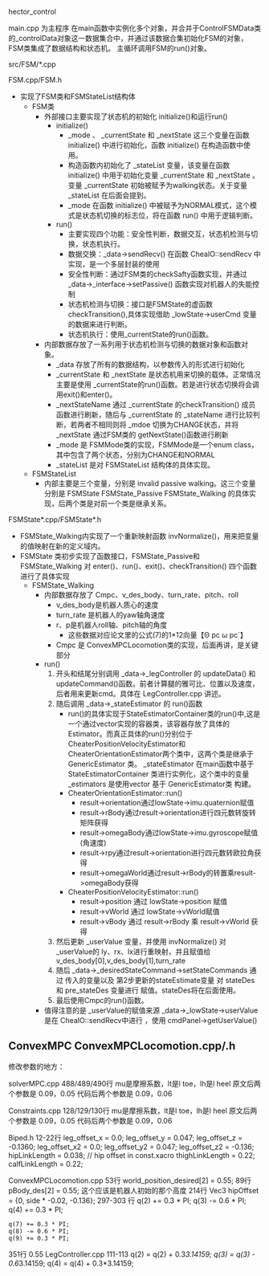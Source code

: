 hector_control

main.cpp 为主程序
在main函数中实例化多个对象，并合并于ControlFSMData类的_controlData对象这一数据集合中，并通过该数据合集初始化FSM的对象，FSM类集成了数据结构和状态机。
主循环调用FSM的run()对象。

src/FSM/*.cpp

FSM.cpp/FSM.h 
- 实现了FSM类和FSMStateList结构体
  - FSM类
    - 外部接口主要实现了状态机的初始化 initialize()和运行run()
      - initialize()
        -  _mode 、 _currentState 和 _nextState 这三个变量在函数 initialize() 中进行初始化，函数 initialize() 在构造函数中使用。
        - 构造函数内初始化了 _stateList 变量，该变量在函数 initialize() 中用于初始化变量 _currentState 和 _nextState 。变量 _currentState 初始被赋予为walking状态。关于变量 _stateList 在后面会提到。
        - _mode 在函数 initialize() 中被赋予为NORMAL模式，这个模式是状态机切换的标志位，将在函数 run() 中用于逻辑判断。
      - run()
        - 主要实现四个功能：安全性判断，数据交互，状态机检测与切换，状态机执行。
        - 数据交换：_data->sendRecv() 在函数 CheaIO::sendRecv 中实现，是一个多层封装的使用
        - 安全性判断：通过FSM类的checkSafty函数实现，并通过 _data->_interface->setPassive() 函数实现对机器人的失能控制
        - 状态机检测与切换：接口是FSMState的虚函数checkTransition(),具体实现借助 _lowState->userCmd 变量的数据来进行判断。
        - 状态机执行：使用_currentState的run()函数。
    - 内部数据存放了一系列用于状态机检测与切换的数据对象和函数对象。
      - _data 存放了所有的数据结构，以参数传入的形式进行初始化
      - _currentState 和 _nextState 是状态机用来切换的载体。正常情况主要是使用 _currentState的run()函数。若是进行状态切换将会调用exit()和enter()。
      - _nextStateName 通过 _currentState 的checkTransition() 成员函数进行刷新，随后与 _currentState 的 _stateName 进行比较判断，若两者不相同则将 _mdoe 切换为CHANGE状态，并将 _nextState 通过FSM类的 getNextState()函数进行刷新
      - _mode 是 FSMMode类的实现，FSMMode是一个enum class，其中包含了两个状态，分别为CHANGE和NORMAL
      - _stateList 是对 FSMStateList 结构体的具体实现。
  - FSMStateList
    - 内部主要是三个变量，分别是 invalid passive walking。这三个变量分别是 FSMState FSMState_Passive FSMState_Walking 的具体实现，后两个类是对前一个类是继承关系。

FSMState*.cpp/FSMState*.h
- FSMState_Walking内实现了一个重新映射函数 invNormalize()，用来把变量的值映射在新的定义域内。
- FSMState 类初步实现了函数接口，FSMState_Passive和 FSMState_Walking 对 enter()、run()、exit()、checkTransition() 四个函数进行了具体实现
  - FSMState_Walking
    - 内部数据存放了 Cmpc、v_des_body、turn_rate、pitch、roll
      - v_des_body是机器人质心的速度
      - turn_rate 是机器人的yaw轴角速度
      - r、p是机器人roll轴、pitch轴的角度
        - 这些数据对应论文里的公式(7)的1*12向量【Θ pc ω pc`】
      - Cmpc 是 ConvexMPCLocomotion类的实现，后面再讲，是关键部分
    - run()
      1. 开头和结尾分别调用 _data->_legController 的 updateData() 和 updateCommand()函数。前者计算腿的雅可比、位置以及速度，后者用来更新cmd。具体在 LegController.cpp 讲述。
      2. 随后调用 _data->_stateEstimator 的 run()函数 
          - run()的具体实现于StateEstimatorContainer类的run()中,这是一个通过vector实现的容器类，该容器存放了具体的Estimator。而真正具体的run()分别位于 CheaterPositionVelocityEstimator和 CheaterOrientationEstimator两个类中，这两个类是继承于 GenericEstimator 类。 _stateEstimator 在main函数中基于 StateEstimatorContainer 类进行实例化，这个类中的变量 _estimators 是使用vector 基于 GenericEstimator类 构建。
          - CheaterOrientationEstimator::run()
            - result->orientation通过lowState->imu.quaternion赋值
            - result->rBody通过result->orientation进行四元数转旋转矩阵获得
            - result->omegaBody通过lowState->imu.gyroscope赋值(角速度)
            - result->rpy通过result->orientation进行四元数转欧拉角获得
            - result->omegaWorld通过result->rBody的转置乘result->omegaBody获得
          - CheaterPositionVelocityEstimator::run()
            - result->position 通过 lowState->position 赋值
            - result->vWorld 通过 lowState->vWorld赋值
            - result->vBody 通过 result->rBody 乘 result->vWorld 获得
      3. 然后更新 _userValue 变量，并使用 invNormalize() 对 _userValue的 ly、rx、lx进行重映射，并且赋值给v_des_body[0],v_des_body[1],turn_rate
      4. 随后 _data->_desiredStateCommand->setStateCommands 通过 传入的变量以及 第2步更新的stateEstimate变量 对 stateDes 和 pre_stateDes 变量进行 赋值。stateDes将在后面使用。
      5. 最后使用Cmpc的run()函数。
    - 值得注意的是 _userValue的赋值来源 _data->_lowState->userValue 是在 CheaIO::sendRecv中进行 ，使用 cmdPanel->getUserValue()

ConvexMPC
ConvexMPCLocomotion.cpp/.h
- 


修改参数的地方：

solverMPC.cpp
  488/489/490行 mu是摩擦系数，lt是l toe，lh是l heel
  原文后两个参数是 0.09，0.05
  代码后两个参数是 0.09，0.06

Constraints.cpp
  128/129/130行 mu是摩擦系数，lt是l toe，lh是l heel
  原文后两个参数是 0.09，0.05
  代码后两个参数是 0.09，0.06

Biped.h
  12-22行
    leg_offset_x = 0.0;
    leg_offset_y = 0.047;
    leg_offset_z = -0.1360;
    leg_offset_x2 = 0.0;
    leg_offset_y2 = 0.047;
    leg_offset_z2 = -0.136;
    hipLinkLength = 0.038; // hip offset in const.xacro
    thighLinkLength = 0.22;
    calfLinkLength = 0.22;

ConvexMPCLocomotion.cpp
  53行 world_position_desired[2] = 0.55;
  89行 pBody_des[2] = 0.55;
  这个应该是机器人初始的那个高度
  214行 Vec3<double> hipOffset = {0, side * -0.02, -0.136};
  297-303 行 
    q(2) += 0.3 * PI;
    q(3) -= 0.6 * PI;
    q(4) += 0.3 * PI;

    q(7) += 0.3 * PI;
    q(8) -= 0.6 * PI;
    q(9) += 0.3 * PI;
  351行 0.55
LegController.cpp
  111-113
    q(2) = q(2) + 0.3*3.14159;
    q(3) = q(3) - 0.6*3.14159;
    q(4) = q(4) + 0.3*3.14159;
